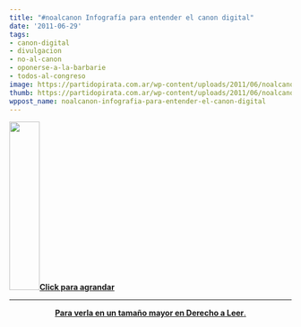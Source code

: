 ```yaml
---
title: "#noalcanon Infografía para entender el canon digital"
date: '2011-06-29'
tags:
- canon-digital
- divulgacion
- no-al-canon
- oponerse-a-la-barbarie
- todos-al-congreso
image: https://partidopirata.com.ar/wp-content/uploads/2011/06/noalcanon5_red.jpg
thumb: https://partidopirata.com.ar/wp-content/uploads/2011/06/noalcanon5_red.jpg
wppost_name: noalcanon-infografia-para-entender-el-canon-digital
---
```


<a href="https://partidopirata.com.ar/wp-content/uploads/2011/06/canon-de-pichetto-y-giustiniani-560px1.png"><img class="alignleft size-medium wp-image-1254" title="canon-de-pichetto-y-giustiniani-560px" src="https://partidopirata.com.ar/wp-content/uploads/2011/06/canon-de-pichetto-y-giustiniani-560px1-54x300.png" alt="" width="54" height="300" /><strong>Click para agrandar</strong></a>

<hr />
<p style="text-align: center;"><a href="http://www.derechoaleer.org/2011/06/infografia-el-canon-de-pichetto-y-giustiniani.html" target="_blank"><strong>Para verla en un tamaño mayor en Derecho a Leer</strong>.</a></p>

